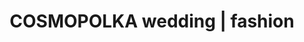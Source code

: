 ---
title: "COSMOPOLKA wedding | fashion"
url: /hannover/cosmopolka-wedding-fashion/
shop: Kleidung
---
